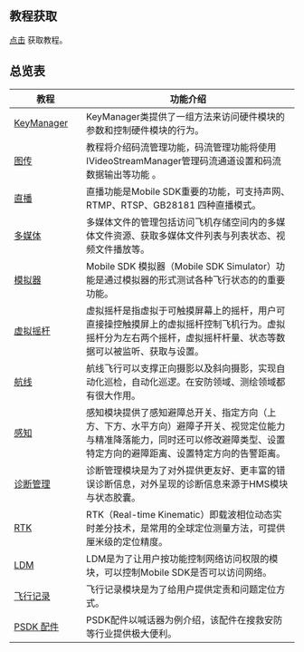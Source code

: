 ## 教程获取
[点击](https://github.com/dji-sdk/Mobile-SDK-Android-V5) 获取教程。

## 总览表
| 教程| 功能介绍 | 
|  ----  | ----  | 
| [KeyManager](https://developer.dji.com/cn/document/19c26180-c1c5-4f9a-8c1f-349ca4b0ea3c) <img width=100/>|  KeyManager类提供了一组方法来访问硬件模块的参数和控制硬件模块的行为。|
| [图传](https://developer.dji.com/cn/document/f55220ae-64e9-4f11-9f8e-d8bfd159b872) <img width=100/>| 教程将介绍码流管理功能，码流管理功能将使用IVideoStreamManager管理码流通道设置和码流数据输出等功能 。|
| [直播](https://developer.dji.com/cn/document/dc51b100-5b75-4eba-8cdf-5a0f5ed8d30c) |直播功能是Mobile SDK重要的功能，可支持声网、RTMP、RTSP、GB28181 四种直播模式。|
| [多媒体](https://developer.dji.com/cn/document/ef3e9db3-6e62-48c1-8993-4a4eddc14d9f) |多媒体文件的管理包括访问飞机存储空间内的多媒体文件资源、获取多媒体文件列表与列表状态、视频文件播放等。|
| [模拟器](https://developer.dji.com/cn/document/f2fb4264-c1f0-4b68-b0fb-7852d0d7d38e) <img width=100/>| Mobile SDK 模拟器（Mobile SDK Simulator）功能是通过模拟器的形式测试各种飞行状态的的重要功能。 |
| [虚拟摇杆](https://developer.dji.com/cn/document/021a79f0-139b-4cfc-8f72-c4c09663571a)|虚拟摇杆是指虚拟于可触摸屏幕上的摇杆，用户可直接操控触摸屏上的虚拟摇杆控制飞机行为。虚拟摇杆分为左右两个摇杆，虚拟摇杆杆量、状态等数据可以被监听、获取与设置。|
| [航线](https://developer.dji.com/cn/document/9e656caf-f5b4-486b-8cb5-eabdd0d28068) <img width=100/>| 航线飞行可以支撑正向摄影以及斜向摄影，实现自动化巡检，自动化巡逻。在安防领域、测绘领域都有很大作用。 |
| [感知]() <img width=100/>| 感知模块提供了感知避障总开关、指定方向（上方、下方、水平方向）避障子开关、视觉定位能力与精准降落能力，同时还可以修改避障类型、设置特定方向的避障距离、设置特定方向的告警距离。 |
| [诊断管理](https://developer.dji.com/cn/document/1c03e8ad-fbaa-482b-a9f2-e3098710265c)|诊断管理模块是为了对外提供更友好、更丰富的错误诊断信息，对外呈现的诊断信息来源于HMS模块与状态胶囊。|
| [RTK](https://developer.dji.com/cn/document/6872a559-2a11-4cbe-a748-9d09452b0bde)|RTK（Real-time Kinematic）即载波相位动态实时差分技术，是常用的全球定位测量方法，可提供厘米级的定位精度。|
| [LDM](https://developer.dji.com/cn/document/fd12696a-9705-4af0-a131-b32dd1c8bcaa) <img width=100/>|LDM是为了让用户按功能控制网络访问权限的模块，可以控制Mobile SDK是否可以访问网络。|
| [飞行记录](https://developer.dji.com/cn/document/ccdc122f-8a03-4e9c-8aa8-0da205a26cf9) <img width=100/>| 飞行记录模块是为了给用户提供定责和问题定位方式。 |
| [PSDK 配件](https://developer.dji.com/cn/document/ef4163b3-a27a-4c9a-8eef-1d345015d3ee) <img width=100/>|  PSDK配件以喊话器为例介绍，该配件在搜救安防等行业提供极大便利。|
